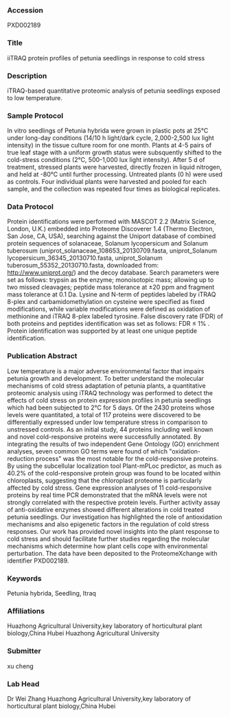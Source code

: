 ### Accession
PXD002189

### Title
iiTRAQ protein profiles of petunia seedlings in response to cold stress

### Description
iTRAQ-based quantitative proteomic analysis of petunia seedlings exposed to low temperature.

### Sample Protocol
In vitro seedlings of Petunia hybrida were grown in plastic pots at 25°C under long-day conditions (14/10 h light/dark cycle, 2,000-2,500 lux light intensity) in the tissue culture room for one month. Plants at 4-5 pairs of true leaf stage with a uniform growth status were subsquently shifted to the cold-stress conditions (2°C, 500-1,000 lux light intensity). After 5 d of treatment, stressed plants were harvested, directly frozen in liquid nitrogen, and held at -80°C until further processing. Untreated plants (0 h) were used as controls. Four individual plants were harvested and pooled for each sample, and the collection was repeated four times as biological replicates.

### Data Protocol
Protein identifications were performed with MASCOT 2.2 (Matrix Science, London, U.K.) embedded into Proteome Discoverer 1.4 (Thermo Electron, San Jose, CA, USA), searching against the Uniport database of combined protein sequences of solanaceae, Solanum lycopersicum and Solanum tuberosum (uniprot_solanaceae_108653_20130709.fasta, uniprot_Solanum lycopersicum_36345_20130710.fasta, uniprot_Solanum tuberosum_55352_20130710.fasta, downloaded from: http://www.uniprot.org/) and the decoy database. Search parameters were set as follows: trypsin as the enzyme; monoisotopic mass; allowing up to two missed cleavages; peptide mass tolerance at ±20 ppm and fragment mass tolerance at 0.1 Da. Lysine and N-term of peptides labeled by iTRAQ 8-plex and carbamidomethylation on cysteine were specified as fixed modifications, while variable modifications were defined as oxidation of methionine and iTRAQ 8-plex labeled tyrosine. False discovery rate (FDR) of both proteins and peptides identification was set as follows: FDR  ≤  1% . Protein identification was supported by at least one unique peptide identification.

### Publication Abstract
Low temperature is a major adverse environmental factor that impairs petunia growth and development. To better understand the molecular mechanisms of cold stress adaptation of petunia plants, a quantitative proteomic analysis using iTRAQ technology was performed to detect the effects of cold stress on protein expression profiles in petunia seedlings which had been subjected to 2&#xb0;C for 5 days. Of the 2430 proteins whose levels were quantitated, a total of 117 proteins were discovered to be differentially expressed under low temperature stress in comparison to unstressed controls. As an initial study, 44 proteins including well known and novel cold-responsive proteins were successfully annotated. By integrating the results of two independent Gene Ontology (GO) enrichment analyses, seven common GO terms were found of which "oxidation-reduction process" was the most notable for the cold-responsive proteins. By using the subcellular localization tool Plant-mPLoc predictor, as much as 40.2% of the cold-responsive protein group was found to be located within chloroplasts, suggesting that the chloroplast proteome is particularly affected by cold stress. Gene expression analyses of 11 cold-responsive proteins by real time PCR demonstrated that the mRNA levels were not strongly correlated with the respective protein levels. Further activity assay of anti-oxidative enzymes showed different alterations in cold treated petunia seedlings. Our investigation has highlighted the role of antioxidation mechanisms and also epigenetic factors in the regulation of cold stress responses. Our work has provided novel insights into the plant response to cold stress and should facilitate further studies regarding the molecular mechanisms which determine how plant cells cope with environmental perturbation. The data have been deposited to the ProteomeXchange with identifier PXD002189.

### Keywords
Petunia hybrida, Seedling, Itraq

### Affiliations
Huazhong Agricultural University,key laboratory of horticultural plant biology,China Hubei
Huazhong Agricultural University

### Submitter
xu cheng

### Lab Head
Dr Wei Zhang
Huazhong Agricultural University,key laboratory of horticultural plant biology,China Hubei


